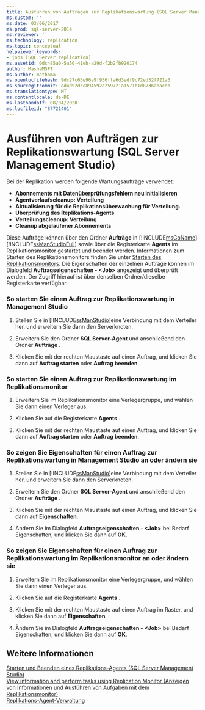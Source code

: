 ```yaml
---
title: Ausführen von Aufträgen zur Replikationswartung (SQL Server Management Studio) | Microsoft-Dokumentation
ms.custom: ''
ms.date: 03/06/2017
ms.prod: sql-server-2014
ms.reviewer: ''
ms.technology: replication
ms.topic: conceptual
helpviewer_keywords:
- jobs [SQL Server replication]
ms.assetid: 0dc485a0-5a50-41eb-a29d-f2b2fb920174
author: MashaMSFT
ms.author: mathoma
ms.openlocfilehash: 9dc27c65e96a9f956ffa6d3edf9c72ed52f721a3
ms.sourcegitcommit: ad4d92dce894592a259721a1571b1d8736abacdb
ms.translationtype: MT
ms.contentlocale: de-DE
ms.lasthandoff: 08/04/2020
ms.locfileid: "87721401"
---
```

# <a name="run-replication-maintenance-jobs-sql-server-management-studio"></a>Ausführen von Aufträgen zur Replikationswartung (SQL Server Management Studio)
  Bei der Replikation werden folgende Wartungsaufträge verwendet:  
  
-   **Abonnements mit Datenüberprüfungsfehlern neu initialisieren**
-   **Agentverlaufscleanup: Verteilung**
-   **Aktualisierung für die Replikationsüberwachung für Verteilung.**
-   **Überprüfung des Replikations-Agents**
-   **Verteilungscleanup: Verteilung**
-   **Cleanup abgelaufener Abonnements**  
  
 Diese Aufträge können über den Ordner **Aufträge** in [!INCLUDE[msCoName](../../../includes/msconame-md.md)] [!INCLUDE[ssManStudioFull](../../../includes/ssmanstudiofull-md.md)] sowie über die Registerkarte **Agents** im Replikationsmonitor gestartet und beendet werden. Informationen zum Starten des Replikationsmonitors finden Sie unter [Starten des Replikationsmonitors](../monitor/start-the-replication-monitor.md). Die Eigenschaften der einzelnen Aufträge können im Dialogfeld **Auftragseigenschaften - \<Job>** angezeigt und überprüft werden. Der Zugriff hierauf ist über denselben Ordner/dieselbe Registerkarte verfügbar.  
  
### <a name="to-start-or-stop-a-replication-maintenance-job-in-management-studio"></a>So starten Sie einen Auftrag zur Replikationswartung in Management Studio  
  
1.  Stellen Sie in [!INCLUDE[ssManStudio](../../../includes/ssmanstudio-md.md)]eine Verbindung mit dem Verteiler her, und erweitern Sie dann den Serverknoten.  
  
2.  Erweitern Sie den Ordner **SQL Server-Agent** und anschließend den Ordner **Aufträge** .  
  
3.  Klicken Sie mit der rechten Maustaste auf einen Auftrag, und klicken Sie dann auf **Auftrag starten** oder **Auftrag beenden**.  
  
### <a name="to-start-or-stop-a-replication-maintenance-job-in-replication-monitor"></a>So starten Sie einen Auftrag zur Replikationswartung im Replikationsmonitor  
  
1.  Erweitern Sie im Replikationsmonitor eine Verlegergruppe, und wählen Sie dann einen Verleger aus.  
  
2.  Klicken Sie auf die Registerkarte **Agents** .  
  
3.  Klicken Sie mit der rechten Maustaste auf einen Auftrag, und klicken Sie dann auf **Auftrag starten** oder **Auftrag beenden**.  
  
### <a name="to-view-and-modify-properties-for-a-replication-maintenance-job-in-management-studio"></a>So zeigen Sie Eigenschaften für einen Auftrag zur Replikationswartung in Management Studio an oder ändern sie  
  
1.  Stellen Sie in [!INCLUDE[ssManStudio](../../../includes/ssmanstudio-md.md)]eine Verbindung mit dem Verteiler her, und erweitern Sie dann den Serverknoten.  
  
2.  Erweitern Sie den Ordner **SQL Server-Agent** und anschließend den Ordner **Aufträge** .  
  
3.  Klicken Sie mit der rechten Maustaste auf einen Auftrag, und klicken Sie dann auf **Eigenschaften**.  
  
4.  Ändern Sie im Dialogfeld **Auftragseigenschaften - \<Job>** bei Bedarf Eigenschaften, und klicken Sie dann auf **OK**.  
  
### <a name="to-view-and-modify-properties-for-a-replication-maintenance-job-in-replication-monitor"></a>So zeigen Sie Eigenschaften für einen Auftrag zur Replikationswartung im Replikationsmonitor an oder ändern sie  
  
1.  Erweitern Sie im Replikationsmonitor eine Verlegergruppe, und wählen Sie dann einen Verleger aus.  
  
2.  Klicken Sie auf die Registerkarte **Agents** .  
  
3.  Klicken Sie mit der rechten Maustaste auf einen Auftrag im Raster, und klicken Sie dann auf **Eigenschaften**.  
  
4.  Ändern Sie im Dialogfeld **Auftragseigenschaften - \<Job>** bei Bedarf Eigenschaften, und klicken Sie dann auf **OK**.  
  
## <a name="see-also"></a>Weitere Informationen  
 [Starten und Beenden eines Replikations-Agents &#40;SQL Server Management Studio&#41;](../agents/start-and-stop-a-replication-agent-sql-server-management-studio.md)   
 [View information and perform tasks using Replication Monitor (Anzeigen von Informationen und Ausführen von Aufgaben mit dem Replikationsmonitor)](../monitor/view-information-and-perform-tasks-replication-monitor.md)   
 [Replikations-Agent-Verwaltung](../agents/replication-agent-administration.md)  
  
  
